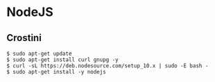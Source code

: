 # NodeJS
## Crostini
```
$ sudo apt-get update
$ sudo apt-get install curl gnupg -y
$ curl -sL https://deb.nodesource.com/setup_10.x | sudo -E bash -
$ sudo apt-get install -y nodejs
```
